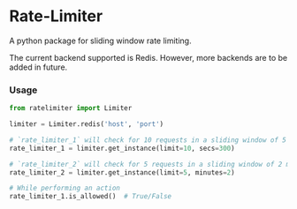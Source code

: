 # Rate-Limiter

A python package for sliding window rate limiting.

The current backend supported is Redis. However, more backends are to be added in future.
### Usage
```python
from ratelimiter import Limiter

limiter = Limiter.redis('host', 'port')

# `rate_limiter_1` will check for 10 requests in a sliding window of 5 mins
rate_limiter_1 = limiter.get_instance(limit=10, secs=300)

# `rate_limiter_2` will check for 5 requests in a sliding window of 2 mins
rate_limiter_2 = limiter.get_instance(limit=5, minutes=2)

# While performing an action
rate_limiter_1.is_allowed()  # True/False
```
